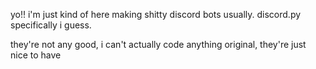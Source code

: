 yo!! i'm just kind of here making shitty discord bots usually. discord.py specifically i guess.

they're not any good, i can't actually code anything original, they're just nice to have

